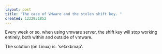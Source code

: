 ```yaml
--- 
layout: post
title: "The case of VMware and the stolen shift key. "
created: 1222931852
---
```

Every week or so, when using vmware server, the shift key will stop working entirely, both within and outside of vmware.  

The solution (on Linux) is: 'setxkbmap'.
